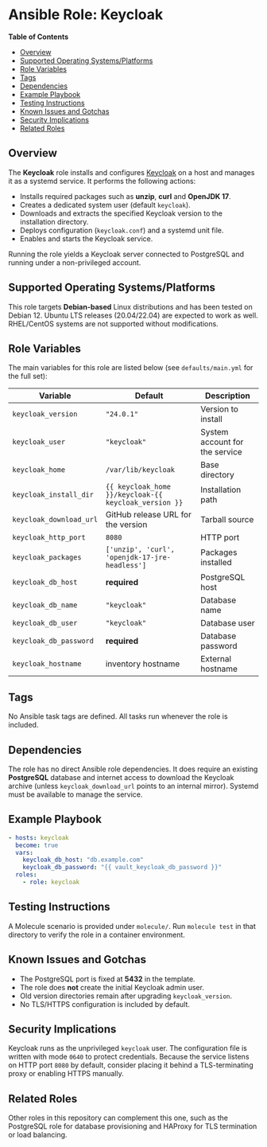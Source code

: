 # Ansible Role: Keycloak

**Table of Contents**

* [Overview](#overview)
* [Supported Operating Systems/Platforms](#supported-operating-systemsplatforms)
* [Role Variables](#role-variables)
* [Tags](#tags)
* [Dependencies](#dependencies)
* [Example Playbook](#example-playbook)
* [Testing Instructions](#testing-instructions)
* [Known Issues and Gotchas](#known-issues-and-gotchas)
* [Security Implications](#security-implications)
* [Related Roles](#related-roles)

## Overview

The **Keycloak** role installs and configures [Keycloak](https://www.keycloak.org/) on a host and manages it as a systemd service. It performs the following actions:

* Installs required packages such as **unzip**, **curl** and **OpenJDK&nbsp;17**.
* Creates a dedicated system user (default `keycloak`).
* Downloads and extracts the specified Keycloak version to the installation directory.
* Deploys configuration (`keycloak.conf`) and a systemd unit file.
* Enables and starts the Keycloak service.

Running the role yields a Keycloak server connected to PostgreSQL and running under a non-privileged account.

## Supported Operating Systems/Platforms

This role targets **Debian-based** Linux distributions and has been tested on Debian&nbsp;12. Ubuntu LTS releases (20.04/22.04) are expected to work as well. RHEL/CentOS systems are not supported without modifications.

## Role Variables

The main variables for this role are listed below (see `defaults/main.yml` for the full set):

| Variable | Default | Description |
|----------|---------|-------------|
| `keycloak_version` | `"24.0.1"` | Version to install |
| `keycloak_user` | `"keycloak"` | System account for the service |
| `keycloak_home` | `/var/lib/keycloak` | Base directory |
| `keycloak_install_dir` | `{{ keycloak_home }}/keycloak-{{ keycloak_version }}` | Installation path |
| `keycloak_download_url` | GitHub release URL for the version | Tarball source |
| `keycloak_http_port` | `8080` | HTTP port |
| `keycloak_packages` | `['unzip', 'curl', 'openjdk-17-jre-headless']` | Packages installed |
| `keycloak_db_host` | **required** | PostgreSQL host |
| `keycloak_db_name` | `"keycloak"` | Database name |
| `keycloak_db_user` | `"keycloak"` | Database user |
| `keycloak_db_password` | **required** | Database password |
| `keycloak_hostname` | inventory hostname | External hostname |

## Tags

No Ansible task tags are defined. All tasks run whenever the role is included.

## Dependencies

The role has no direct Ansible role dependencies. It does require an existing **PostgreSQL** database and internet access to download the Keycloak archive (unless `keycloak_download_url` points to an internal mirror). Systemd must be available to manage the service.

## Example Playbook

```yaml
- hosts: keycloak
  become: true
  vars:
    keycloak_db_host: "db.example.com"
    keycloak_db_password: "{{ vault_keycloak_db_password }}"
  roles:
    - role: keycloak
```

## Testing Instructions

A Molecule scenario is provided under `molecule/`. Run `molecule test` in that directory to verify the role in a container environment.

## Known Issues and Gotchas

* The PostgreSQL port is fixed at **5432** in the template.
* The role does **not** create the initial Keycloak admin user.
* Old version directories remain after upgrading `keycloak_version`.
* No TLS/HTTPS configuration is included by default.

## Security Implications

Keycloak runs as the unprivileged `keycloak` user. The configuration file is written with mode `0640` to protect credentials. Because the service listens on HTTP port `8080` by default, consider placing it behind a TLS-terminating proxy or enabling HTTPS manually.

## Related Roles

Other roles in this repository can complement this one, such as the PostgreSQL role for database provisioning and HAProxy for TLS termination or load balancing.
